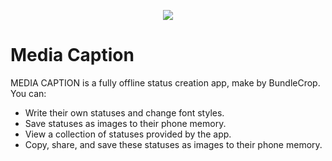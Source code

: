 <p align="center">
  <img src="https://raw.githubusercontent.com/sahariyarahamad/mediacaption/refs/heads/main/ic_logo_round.webp">
</p>

# Media Caption

MEDIA CAPTION is a fully offline status creation app, make by <a terget="_blanck" hre="https://www.facebook.com/bundlecrop/">BundleCrop</a>. You can:
-	Write their own statuses and change font styles.
-	Save statuses as images to their phone memory.
-	View a collection of statuses provided by the app.
-	Copy, share, and save these statuses as images to their phone memory.
